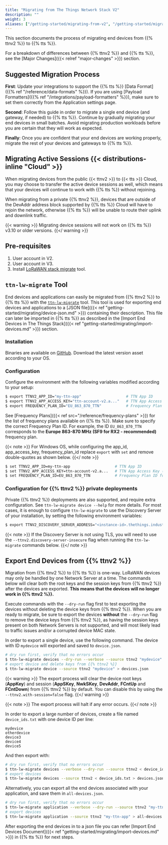 ```yaml
---
title: "Migrating from The Things Network Stack V2"
description: ""
weight: 3
aliases: ["/getting-started/migrating-from-v2", "/getting-started/migrating-from-v2/configure-ttnctl", "/getting-started/migrating-from-v2/export-v2-devices"]
---
```


This section documents the process of migrating end devices from {{% ttnv2 %}} to {{% tts %}}.

<!--more-->

For a breakdown of differences between {{% ttnv2 %}} and {{% tts %}}, see the [Major Changes]({{< relref "major-changes" >}}) section.

## Suggested Migration Process

**First**: Update your integrations to support the {{% tts %}} [Data Format]({{% ref "/reference/data-formats" %}}). If you are using [Payload Formatters]({{% ref "/integrations/payload-formatters" %}}), make sure to set them correctly from the Application settings page.

**Second**: Follow this guide in order to migrate a single end device (and gateway, if needed) to {{% tts %}}. Continue by gradually migrating your end devices in small batches. Avoid migrating production workloads before you are certain that they will work as expected.

**Finally**: Once you are confident that your end devices are working properly, migrate the rest of your devices and gateways to {{% tts %}}.

## Migrating Active Sessions {{< distributions-inline "Cloud" >}}

When migrating devices from the public {{< ttnv2 >}} to {{< tts >}} Cloud, you may choose to transfer the active device sessions as well, which means that your devices will continue to work with {{% tts %}} without rejoining.

When migrating from a private {{% ttnv2 %}}, devices that are outside of the DevAddr address block supported by {{% tts %}} Cloud will have to rejoin the network, otherwise {{% tts %}} will be unable to route their uplink and downlink traffic.

{{< warning >}} Migrating device sessions will not work on {{% tts %}} v3.10 or older versions. {{</ warning >}}

## Pre-requisites

1. User account in V2.
2. User account in V3.
3. Install [LoRaWAN stack migrate](#ttn-lw-migrate-tool) tool.

## `ttn-lw-migrate` Tool

End devices and applications can easily be migrated from {{% ttnv2 %}} to {{% tts %}} with the [`ttn-lw-migrate`](https://github.com/TheThingsNetwork/lorawan-stack-migrate) tool. This tool is used for exporting end devices and applications to a [JSON file]({{< ref "getting-started/migrating/device-json.md" >}}) containing their description. This file can later be imported in {{% tts %}} as described in the [Import End Devices in The Things Stack]({{< ref "getting-started/migrating/import-devices.md" >}}) section.

### Installation
Binaries are available on [GitHub](https://github.com/TheThingsNetwork/lorawan-stack-migrate/releases). Download the latest version asset according to your OS.

### Configuration

Configure the environment with the following variables modified according to your setup:

```bash
$ export TTNV2_APP_ID="my-ttn-app"                    # TTN App ID
$ export TTNV2_APP_ACCESS_KEY="ttn-account-v2.a..."   # TTN App Access Key (needs `devices` permissions)
$ export FREQUENCY_PLAN_ID="EU_863_870_TTN"           # Frequency Plan ID for exported devices
```

See [Frequency Plans]({{< ref src="/reference/frequency-plans" >}}) for the list of frequency plans available on {{% tts %}}. Make sure to specify the correct Frequency Plan ID. For example, the ID `EU_863_870_TTN` corresponds to the **Europe 863-870 MHz (SF9 for RX2 - recommended)** frequency plan.

{{< note >}} For Windows OS, while configuring the app_id, app_access_key, frequency_plan_id replace `export` with `set`  and remove double-quotes as shown below. {{</ note >}}
```bash
$ set TTNV2_APP_ID=my-ttn-app                    # TTN App ID
$ set TTNV2_APP_ACCESS_KEY=ttn-account-v2.a...   # TTN App Access Key (needs `devices` permissions)
$ set FREQUENCY_PLAN_ID=EU_863_870_TTN           # Frequency Plan ID for exported devices
```

### Configuration for {{% ttnv2 %}} private deployments

Private {{% ttnv2 %}} deployments are also supported, and require extra configuration. See `ttn-lw-migrate device --help` for more details. For most cases, it is enough to configure `ttn-lw-migrate` to use the Discovery Server of your installation, by setting the following environment variables:

```bash
$ export TTNV2_DISCOVERY_SERVER_ADDRESS="<instance-id>.thethings.industries:1900"
```

{{< note >}} If the Discovery Server is not using TLS, you will need to use the `--ttnv2.discovery-server-insecure` flag when running the `ttn-lw-migrate` commands below. {{</ note >}}

## Export End Devices from {{% ttnv2 %}}

Migration from {{% ttnv2 %}} to {{% tts %}} is one-way. LoRaWAN devices may only be handled by one Network Server at a time. The commands below will clear both the root keys and the session keys from {{% ttnv2 %}} after the devices are exported. **This means that the devices will no longer work in {{% ttnv2 %}}.**

Execute commands with the `--dry-run` flag first to test exporting the devices without deleting the device keys from {{% ttnv2 %}}. When you are ready to migrate, be sure to export the devices **without** the `--dry-run` flag to remove the device keys from {{% ttnv2 %}}, as having the session keys present on both Network Servers is not supported, and will most likely lead to traffic issues and/or a corrupted device MAC state.

In order to export a single device, use the following command. The device with ID `mydevice` will exported and saved to `device.json`.

```bash
# dry run first, verify that no errors occur
$ ttn-lw-migrate devices --dry-run --verbose --source ttnv2 "mydevice" > devices.json
# export device and delete keys from {{% ttnv2 %}}
$ ttn-lw-migrate device --source ttnv2 "mydevice" > devices.json
```

{{< warning >}} The export process will clear the device root keys (**AppKey**) and session (**AppSKey**, **NwkSKey**, **DevAddr**, **FCntUp** and **FCntDown**) from {{% ttnv2 %}} by default. You can disable this by using the  `--ttnv2.with-session=false` flag. {{</ warning >}}

{{< note >}} The export process will halt if any error occurs. {{</ note >}}

In order to export a large number of devices, create a file named `device_ids.txt` with one device ID per line:

```
mydevice
otherdevice
device3
device4
device5
```

And then export with:

```bash
# dry run first, verify that no errors occur
$ ttn-lw-migrate devices --verbose --dry-run --source ttnv2 < device_ids.txt > devices.json
# export devices
$ ttn-lw-migrate devices --source ttnv2 < device_ids.txt > devices.json
```

Alternatively, you can export all the end devices associated with your application, and save them in `all-devices.json`.

```bash
# dry run first, verify that no errors occur
$ ttn-lw-migrate application --verbose --dry-run --source ttnv2 "my-ttn-app" > all-devices.json
# export devices
$ ttn-lw-migrate application --source ttnv2 "my-ttn-app" > all-devices.json
```

After exporting the end devices in to a json file you can refer [Import End Devices Document]({{< ref "getting-started/migrating/import-devices.md" >}}) in {{% tts %}} for next steps.

